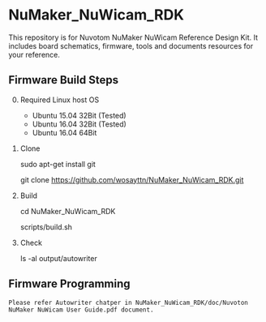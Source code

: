 # NuMaker_NuWicam_RDK

This repository is for Nuvotom NuMaker NuWicam Reference Design Kit. It includes board schematics, firmware, tools and documents resources for your reference.

## Firmware Build Steps

0. Required Linux host OS

    - Ubuntu 15.04 32Bit (Tested)
    - Ubuntu 16.04 32Bit (Tested)
    - Ubuntu 16.04 64Bit

1. Clone

    sudo apt-get install git

    git clone https://github.com/wosayttn/NuMaker_NuWicam_RDK.git

2. Build

    cd NuMaker_NuWicam_RDK
    
    scripts/build.sh

3. Check
    
    ls -al output/autowriter

## Firmware Programming

    Please refer Autowriter chatper in NuMaker_NuWicam_RDK/doc/Nuvoton NuMaker NuWicam User Guide.pdf document.
